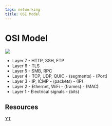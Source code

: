 ```yaml
---
tags: networking
title: OSI Model
---
```


# OSI Model

![](https://i.imgur.com/NNcLwn7.png)

- Layer 7 - HTTP, SSH, FTP
- Layer 6 - TLS
- Layer 5 - SMB, RPC
- Layer 4 - TCP, UDP, QUIC - (segments) - (Port)
- Layer 3 - IP, ICMP - (packets) - (IP)
- Layer 2 - Ethernet, WiFi - (frames) - (MAC)
- Layer 1 - Electrical signals - (bits)

## Resources

[YT](https://www.youtube.com/watch?v=7IS7gigunyI&list=PLQnljOFTspQUBSgBXilKhRMJ1ACqr7pTr&index=1)